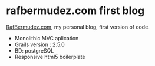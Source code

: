 rafbermudez.com first blog
===============

[RafBermudez.com](https://www.rafbermudez.com), my personal blog, first version of code.

* Monolithic MVC aplication
* Grails version : 2.5.0
* BD: postgreSQL
* Responsive html5 boilerplate
